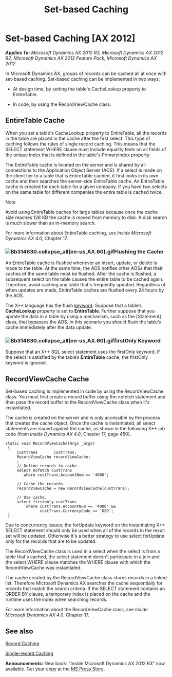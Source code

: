 ﻿---
title: Set-based Caching
TOCTitle: Set-based Caching
ms:assetid: 418a33f2-113b-457d-9996-5dc2f6ce4349
ms:mtpsurl: https://msdn.microsoft.com/en-us/library/Bb314630(v=AX.60)
ms:contentKeyID: 35242950
ms.date: 05/18/2015
mtps_version: v=AX.60
---

# Set-based Caching [AX 2012]


_**Applies To:** Microsoft Dynamics AX 2012 R3, Microsoft Dynamics AX 2012 R2, Microsoft Dynamics AX 2012 Feature Pack, Microsoft Dynamics AX 2012_

In Microsoft Dynamics AX, groups of records can be cached all at once with set-based caching. Set-based caching can be implemented in two ways:

  - At design time, by setting the table's CacheLookup property to EntireTable.

  - In code, by using the RecordViewCache class.

## EntireTable Cache

When you set a table's CacheLookup property to EntireTable, all the records in the table are placed in the cache after the first select. This type of caching follows the rules of single record caching. This means that the SELECT statement WHERE clause must include equality tests on all fields of the unique index that is defined in the table's PrimaryIndex property.

The EntireTable cache is located on the server and is shared by all connections to the Application Object Server (AOS). If a select is made on the client tier to a table that is EntireTable cached, it first looks in its own cache and then searches the server-side EntireTable cache. An EntireTable cache is created for each table for a given company. If you have two selects on the same table for different companies the entire table is cached twice.


> [!NOTE]
> <P>Avoid using EntireTable caches for large tables because once the cache size reaches 128 KB the cache is moved from memory to disk. A disk search is much slower than an in-memory search.</P>



For more information about EntireTable caching, see *Inside Microsoft Dynamics AX 4.0*, Chapter 17.

### ![Bb314630.collapse\_all(en-us,AX.60).gif](images/Gg863931.collapse_all(en-us,AX.60).gif "Bb314630.collapse_all(en-us,AX.60).gif")Flushing the Cache

An EntireTable cache is flushed whenever an insert, update, or delete is made to the table. At the same time, the AOS notifies other AOSs that their caches of the same table must be flushed. After the cache is flushed, a subsequent select on the table causes the entire table to be cached again. Therefore, avoid caching any table that's frequently updated. Regardless of when updates are made, EntireTable caches are flushed every 24 hours by the AOS.

The X++ language has the flush [keyword](x-keywords.md). Suppose that a table’s **CacheLookup** property is set to **EntireTable**. Further suppose that you update the data in a table by using a mechanism, such as the \[Statement\] class, that bypasses the AOS. In this scenario you should flush the table’s cache immediately after the data update.

### ![Bb314630.collapse\_all(en-us,AX.60).gif](images/Gg863931.collapse_all(en-us,AX.60).gif "Bb314630.collapse_all(en-us,AX.60).gif")firstOnly Keyword

Suppose that an X++ SQL select statement uses the firstOnly keyword. If the select is satisfied by the table’s **EntireTable** cache, the firstOnly keyword is ignored.

## RecordViewCache Cache

Set-based caching is implemented in code by using the RecordViewCache class. You must first create a record buffer using the nofetch statement and then pass the record buffer to the RecordViewCache class when it's instantiated.

The cache is created on the server and is only accessible by the process that creates the cache object. Once the cache is instantiated, all select statements are issued against the cache, as shown in the following X++ job code (from *Inside Dynamics AX 4.0*, Chapter 17, page 450).

   ```X++
   static void RecordViewCache(Args _args)
    {
        CustTrans       custTrans;
        RecordViewCache recordViewCache;
        ;
        // Define records to cache.
        select nofetch custTrans
           where custTrans.AccountNum == '4000';
    
        // Cache the records.
        recordViewCache = new RecordViewCache(custTrans);
    
        // Use cache.
        select firstonly custTrans
            where custTrans.AccountNum == '4000' &&
                  custTrans.CurrencyCode == 'USD';
    }
   ```

Due to concurrency issues, the forUpdate keyword on the instantiating X++ SELECT statement should only be used when all of the records in the result set will be updated. Otherwise it's a better strategy to use select forUpdate only for the records that are to be updated.

The RecordViewCache class is used in a select when the select is from a table that's cached, the select statement doesn't participate in a join and the select WHERE clause matches the WHERE clause with which the RecordViewCache was instantiated.

The cache created by the RecordViewCache class stores records in a linked list. Therefore Microsoft Dynamics AX searches the cache sequentially for records that match the search criteria. If the SELECT statement contains an ORDER BY clause, a temporary index is placed on the cache and the runtime uses the index when searching records.

For more information about the RecordViewCache class, see *Inside Microsoft Dynamics AX 4.0*, Chapter 17.

## See also

[Record Caching](record-caching.md)

[Single-record Caching](single-record-caching.md)

  
**Announcements:** New book: "Inside Microsoft Dynamics AX 2012 R3" now available. Get your copy at the [MS Press Store](https://www.microsoftpressstore.com/store/inside-microsoft-dynamics-ax-2012-r3-9780735685109).

